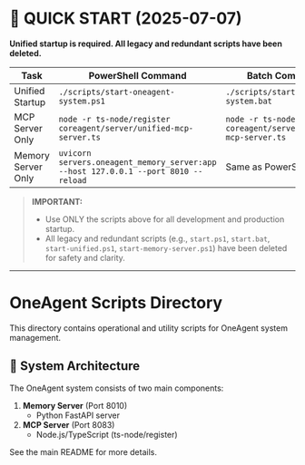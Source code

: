 # 🚀 QUICK START (2025-07-07)

**Unified startup is required. All legacy and redundant scripts have been deleted.**

| Task               | PowerShell Command                                                                 | Batch Command                                                     |
| ------------------ | ---------------------------------------------------------------------------------- | ----------------------------------------------------------------- |
| Unified Startup    | `./scripts/start-oneagent-system.ps1`                                              | `./scripts/start-oneagent-system.bat`                             |
| MCP Server Only    | `node -r ts-node/register coreagent/server/unified-mcp-server.ts`                  | `node -r ts-node/register coreagent/server/unified-mcp-server.ts` |
| Memory Server Only | `uvicorn servers.oneagent_memory_server:app --host 127.0.0.1 --port 8010 --reload` | Same as PowerShell                                                |

> **IMPORTANT:**
>
> - Use ONLY the scripts above for all development and production startup.
> - All legacy and redundant scripts (e.g., `start.ps1`, `start.bat`, `start-unified.ps1`, `start-memory-server.ps1`) have been deleted for safety and clarity.

---

# OneAgent Scripts Directory

This directory contains operational and utility scripts for OneAgent system management.

## 🔧 System Architecture

The OneAgent system consists of two main components:

1. **Memory Server** (Port 8010)
   - Python FastAPI server
2. **MCP Server** (Port 8083)
   - Node.js/TypeScript (ts-node/register)

See the main README for more details.
